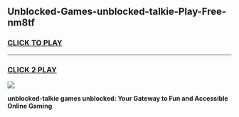 
## Unblocked-Games-unblocked-talkie-Play-Free-nm8tf
<h3>
<a href="https://premium76.site?title=unblocked-talkie&ref=23A">CLICK TO PLAY</a></h3>
<hr>

<h3>
<a href="https://premium76.site?title=unblocked-talkie&ref=23A">CLICK 2 PLAY</a>
  
</h3>

<a href="https://premium76.site?title=unblocked-talkie&ref=23A"><img src="https://clearcache.store/games.png"></a>


**unblocked-talkie games unblocked: Your Gateway to Fun and Accessible Online Gaming**
